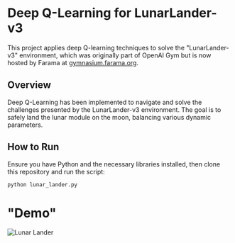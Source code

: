 # Deep Q-Learning for LunarLander-v3

This project applies deep Q-learning techniques to solve the "LunarLander-v3" environment, which was originally part of OpenAI Gym but is now hosted by Farama at [gymnasium.farama.org](https://gymnasium.farama.org/).

## Overview
Deep Q-Learning has been implemented to navigate and solve the challenges presented by the LunarLander-v3 environment. The goal is to safely land the lunar module on the moon, balancing various dynamic parameters.

## How to Run
Ensure you have Python and the necessary libraries installed, then clone this repository and run the script:
```bash
python lunar_lander.py
```

# "Demo"

![Lunar Lander](lunar_lander.gif)
